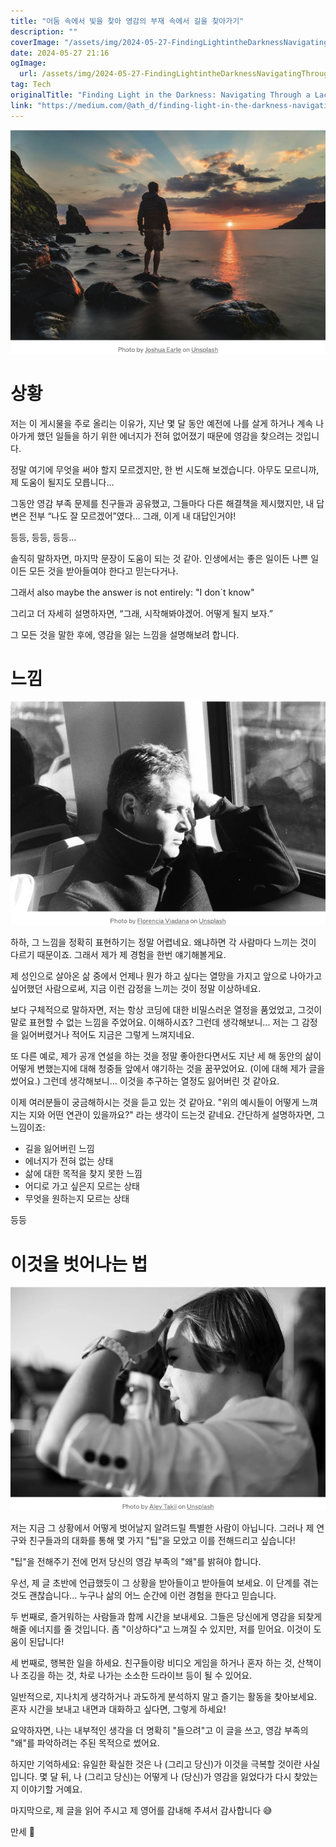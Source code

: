 ```yaml
---
title: "어둠 속에서 빛을 찾아 영감의 부재 속에서 길을 찾아가기"
description: ""
coverImage: "/assets/img/2024-05-27-FindingLightintheDarknessNavigatingThroughaLackofInspiration_0.png"
date: 2024-05-27 21:16
ogImage: 
  url: /assets/img/2024-05-27-FindingLightintheDarknessNavigatingThroughaLackofInspiration_0.png
tag: Tech
originalTitle: "Finding Light in the Darkness: Navigating Through a Lack of Inspiration"
link: "https://medium.com/@ath_d/finding-light-in-the-darkness-navigating-through-a-lack-of-inspiration-218e6b292f76"
---
```



![Finding Light in the Darkness: Navigating Through a Lack of Inspiration](/assets/img/2024-05-27-FindingLightintheDarknessNavigatingThroughaLackofInspiration_0.png)

# 상황

저는 이 게시물을 주로 올리는 이유가, 지난 몇 달 동안 예전에 나를 살게 하거나 계속 나아가게 했던 일들을 하기 위한 에너지가 전혀 없어졌기 때문에 영감을 찾으려는 것입니다.

정말 여기에 무엇을 써야 할지 모르겠지만, 한 번 시도해 보겠습니다. 아무도 모르니까, 제 도움이 될지도 모릅니다...

<div class="content-ad"></div>

그동안 영감 부족 문제를 친구들과 공유했고, 그들마다 다른 해결책을 제시했지만, 내 답변은 전부 “나도 잘 모르겠어”였다… 그래, 이게 내 대답인거야!

등등, 등등, 등등…

솔직히 말하자면, 마지막 문장이 도움이 되는 것 같아. 인생에서는 좋은 일이든 나쁜 일이든 모든 것을 받아들여야 한다고 믿는다거나.

그래서 also maybe the answer is not entirely: "I don`t know"

<div class="content-ad"></div>

그리고 더 자세히 설명하자면, “그래, 시작해봐야겠어. 어떻게 될지 보자.”

그 모든 것을 말한 후에, 영감을 잃는 느낌을 설명해보려 합니다.

# 느낌

![이미지](/assets/img/2024-05-27-FindingLightintheDarknessNavigatingThroughaLackofInspiration_1.png)

<div class="content-ad"></div>

하하, 그 느낌을 정확히 표현하기는 정말 어렵네요. 왜냐하면 각 사람마다 느끼는 것이 다르기 때문이죠. 그래서 제가 제 경험을 한번 얘기해볼게요.

제 성인으로 살아온 삶 중에서 언제나 뭔가 하고 싶다는 열망을 가지고 앞으로 나아가고 싶어했던 사람으로써, 지금 이런 감정을 느끼는 것이 정말 이상하네요.

보다 구체적으로 말하자면, 저는 항상 코딩에 대한 비밀스러운 열정을 품었었고, 그것이 말로 표현할 수 없는 느낌을 주었어요. 이해하시죠? 그런데 생각해보니... 저는 그 감정을 잃어버렸거나 적어도 지금은 그렇게 느껴지네요.

또 다른 예로, 제가 공개 연설을 하는 것을 정말 좋아한다면서도 지난 세 해 동안의 삶이 어떻게 변했는지에 대해 청중들 앞에서 얘기하는 것을 꿈꾸었어요. (이에 대해 제가 글을 썼어요.) 그런데 생각해보니... 이것을 추구하는 열정도 잃어버린 것 같아요.

<div class="content-ad"></div>

이제 여러분들이 궁금해하시는 것을 듣고 있는 것 같아요. "위의 예시들이 어떻게 느껴지는 지와 어떤 연관이 있을까요?" 라는 생각이 드는것 같네요. 간단하게 설명하자면, 그 느낌이죠:

- 길을 잃어버린 느낌
- 에너지가 전혀 없는 상태
- 삶에 대한 목적을 찾지 못한 느낌
- 어디로 가고 싶은지 모르는 상태
- 무엇을 원하는지 모르는 상태

등등

# 이것을 벗어나는 법

<div class="content-ad"></div>

![Finding Light in the Darkness: Navigating Through a Lack of Inspiration](/assets/img/2024-05-27-FindingLightintheDarknessNavigatingThroughaLackofInspiration_2.png)

저는 지금 그 상황에서 어떻게 벗어날지 알려드릴 특별한 사람이 아닙니다. 그러나 제 연구와 친구들과의 대화를 통해 몇 가지 "팁"을 모았고 이를 전해드리고 싶습니다!

"팁"을 전해주기 전에 먼저 당신의 영감 부족의 "왜"를 밝혀야 합니다.

우선, 제 글 초반에 언급했듯이 그 상황을 받아들이고 받아들여 보세요. 이 단계를 겪는 것도 괜찮습니다... 누구나 삶의 어느 순간에 이런 경험을 한다고 믿습니다.

<div class="content-ad"></div>

두 번째로, 즐거워하는 사람들과 함께 시간을 보내세요. 그들은 당신에게 영감을 되찾게 해줄 에너지를 줄 것입니다. 좀 "이상하다"고 느껴질 수 있지만, 저를 믿어요. 이것이 도움이 된답니다!

세 번째로, 행복한 일을 하세요. 친구들이랑 비디오 게임을 하거나 혼자 하는 것, 산책이나 조깅을 하는 것, 차로 나가는 소소한 드라이브 등이 될 수 있어요.

일반적으로, 지나치게 생각하거나 과도하게 분석하지 말고 즐기는 활동을 찾아보세요. 혼자 시간을 보내고 내면과 대화하고 싶다면, 그렇게 하세요!

요약하자면, 나는 내부적인 생각을 더 명확히 "들으려"고 이 글을 쓰고, 영감 부족의 "왜"를 파악하려는 주된 목적으로 썼어요.

<div class="content-ad"></div>

하지만 기억하세요: 유일한 확실한 것은 나 (그리고 당신)가 이것을 극복할 것이란 사실입니다. 몇 달 뒤, 나 (그리고 당신)는 어떻게 나 (당신)가 영감을 잃었다가 다시 찾았는지 이야기할 거예요.

마지막으로, 제 글을 읽어 주시고 제 영어를 감내해 주셔서 감사합니다 😅

만세 🥳